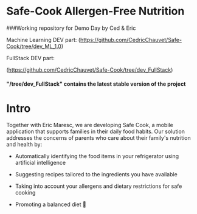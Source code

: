 # Safe-Cook Allergen-Free Nutrition
###Working repository for Demo Day by Ced & Eric

Machine Learning DEV part:
(https://github.com/CedricChauvet/Safe-Cook/tree/dev_ML_1.0)


FullStack DEV part:

(https://github.com/CedricChauvet/Safe-Cook/tree/dev_FullStack)

#### "/tree/dev_FullStack" contains the latest stable version of the project


# Intro
Together with Eric Maresc, we are developing Safe Cook, a mobile application that supports families in their daily food habits. Our solution addresses the concerns of parents who care about their family's nutrition and health by:

* Automatically identifying the food items in your refrigerator using artificial intelligence

* Suggesting recipes tailored to the ingredients you have available

* Taking into account your allergens and dietary restrictions for safe cooking

* Promoting a balanced diet 🍎
